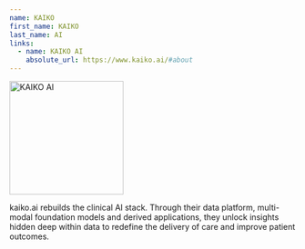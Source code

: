 ```yaml
---
name: KAIKO
first_name: KAIKO
last_name: AI
links:
  - name: KAIKO AI
    absolute_url: https://www.kaiko.ai/#about
---
```


<img src="/bart25/assets/images/unknown-rt.jpeg" alt="KAIKO AI" width="200"/>

kaiko.ai rebuilds the clinical AI stack. Through their data platform, multi-modal foundation models and derived applications, they unlock insights hidden deep within data to redefine the delivery of care and improve patient outcomes.